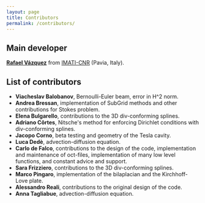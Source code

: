```yaml
---
layout: page
title: Contributors
permalink: /contributors/
---
```


## Main developer
[**Rafael Vázquez**](http://www.imati.cnr.it/index.php/rafael-vazquez) from [IMATI-CNR](http://www.imati.cnr.it/) (Pavia, Italy).

## List of contributors

* **Viacheslav Balobanov**, Bernoulli-Euler beam, error in H^2 norm.
* **Andrea Bressan**, implementation of SubGrid methods and other contributions for Stokes problem.
* **Elena Bulgarello**, contributions to the 3D div-conforming splines.
* **Adriano Côrtes**, Nitsche's method for enforcing Dirichlet conditions with div-conforming splines.
* **Jacopo Corno**, beta testing and geometry of the Tesla cavity.
* **Luca Dedè**, advection-diffusion equation.
* **Carlo de Falco**, contributions to the design of the code, implementation and maintenance of oct-files, implementation of many low level functions, and constant advice and support.
* **Sara Frizziero**, contributions to the 3D div-conforming splines.
* **Marco Pingaro**, implementation of the bilaplacian and the Kirchhoff-Love plate.
* **Alessandro Reali**, contributions to the original design of the code.
* **Anna Tagliabue**, advection-diffusion equation.
